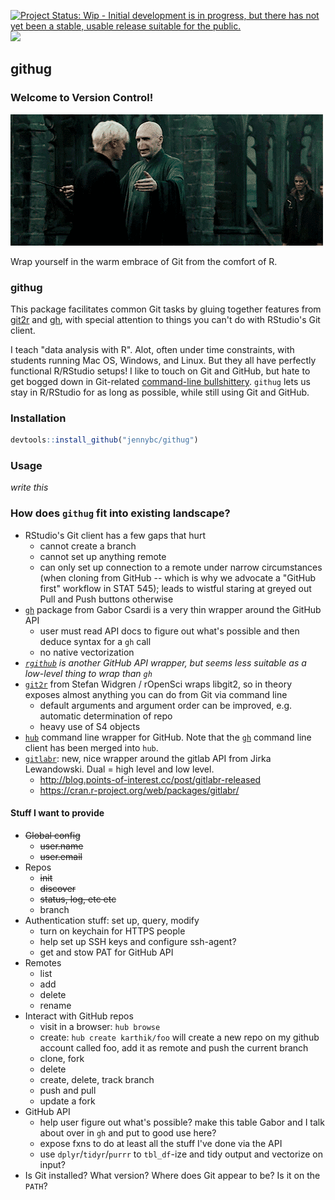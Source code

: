 <!-- README.md is generated from README.Rmd. Please edit that file -->
[![Project Status: Wip - Initial development is in progress, but there has not yet been a stable, usable release suitable for the public.](http://www.repostatus.org/badges/0.1.0/wip.svg)](http://www.repostatus.org/#wip) [![](http://www.r-pkg.org/badges/version/githug)](http://www.r-pkg.org/pkg/githug)

<!-- [![Build Status](https://travis-ci.org/jennybc/githug?branch=master)](https://travis-ci.org/jennybc/githug) -->
githug
------

### Welcome to Version Control!

<!--[Demo](https://analovesdotcom.files.wordpress.com/2015/10/voldyhug-1440161473.gif)-->
![Demo](img/voldyhug-1440161473.gif)

Wrap yourself in the warm embrace of Git from the comfort of R.

### githug

This package facilitates common Git tasks by gluing together features from [git2r](https://github.com/ropensci/git2r) and [gh](https://github.com/gaborcsardi/gh), with special attention to things you can't do with RStudio's Git client.

I teach "data analysis with R". Alot, often under time constraints, with students running Mac OS, Windows, and Linux. But they all have perfectly functional R/RStudio setups! I like to touch on Git and GitHub, but hate to get bogged down in Git-related [command-line bullshittery](http://www.pgbovine.net/command-line-bullshittery.htm). `githug` lets us stay in R/RStudio for as long as possible, while still using Git and GitHub.

### Installation

``` r
devtools::install_github("jennybc/githug")
```

### Usage

*write this*

### How does `githug` fit into existing landscape?

-   RStudio's Git client has a few gaps that hurt
    -   cannot create a branch
    -   cannot set up anything remote
    -   can only set up connection to a remote under narrow circumstances (when cloning from GitHub -- which is why we advocate a "GitHub first" workflow in STAT 545); leads to wistful staring at greyed out Pull and Push buttons otherwise
-   [`gh`](https://github.com/gaborcsardi/gh) package from Gabor Csardi is a very thin wrapper around the GitHub API
    -   user must read API docs to figure out what's possible and then deduce syntax for a `gh` call
    -   no native vectorization
-   *[`rgithub`](https://github.com/cscheid/rgithub/) is another GitHub API wrapper, but seems less suitable as a low-level thing to wrap than `gh`*
-   [`git2r`](https://github.com/ropensci/git2r/) from Stefan Widgren / rOpenSci wraps libgit2, so in theory exposes almost anything you can do from Git via command line
    -   default arguments and argument order can be improved, e.g. automatic determination of repo
    -   heavy use of S4 objects
-   [`hub`](https://hub.github.com) command line wrapper for GitHub. Note that the [`gh`](https://github.com/jingweno/gh) command line client has been merged into `hub`.
-   [`gitlabr`](http://gitlab.points-of-interest.cc/points-of-interest/gitlabr/issues/): new, nice wrapper around the gitlab API from Jirka Lewandowski. Dual = high level and low level.
    -   <http://blog.points-of-interest.cc/post/gitlabr-released>
    -   <https://cran.r-project.org/web/packages/gitlabr/>

#### Stuff I want to provide

-   ~~Global config~~
    -   ~~user.name~~
    -   ~~user.email~~
-   Repos
    -   ~~init~~
    -   ~~discover~~
    -   ~~status, log, etc etc~~
    -   branch
-   Authentication stuff: set up, query, modify
    -   turn on keychain for HTTPS people
    -   help set up SSH keys and configure ssh-agent?
    -   get and stow PAT for GitHub API
-   Remotes
    -   list
    -   add
    -   delete
    -   rename
-   Interact with GitHub repos
    -   visit in a browser: `hub browse`
    -   create: `hub create karthik/foo` will create a new repo on my github account called foo, add it as remote and push the current branch
    -   clone, fork
    -   delete
    -   create, delete, track branch
    -   push and pull
    -   update a fork
-   GitHub API
    -   help user figure out what's possible? make this table Gabor and I talk about over in `gh` and put to good use here?
    -   expose fxns to do at least all the stuff I've done via the API
    -   use `dplyr`/`tidyr`/`purrr` to `tbl_df`-ize and tidy output and vectorize on input?
-   Is Git installed? What version? Where does Git appear to be? Is it on the `PATH`?
